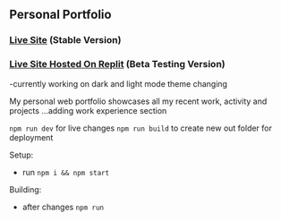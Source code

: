 ## Personal Portfolio

### [Live Site](https://www.mohammadawwad.com) (Stable Version)
### [Live Site Hosted On Replit](https://personal-website.awwad.repl.co/) (Beta Testing Version)
  -currently working on dark and light mode theme changing

My personal web portfolio showcases all my recent work, activity and projects
...adding work experience section 

```npm run dev``` for live changes
```npm run build``` to create new out folder for deployment


Setup:
- run ```npm i && npm start```

Building:
-  after changes ```npm run```



